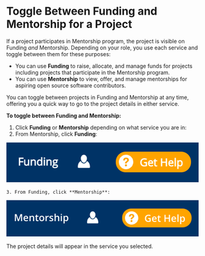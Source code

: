 # Toggle Between Funding and Mentorship for a Project

If a project participates in Mentorship program, the project is visible on Funding _and_  Mentorship. Depending on your role, you use each service and toggle between them for these purposes:

* You can use **Funding** to raise, allocate, and manage funds for projects including projects that participate in the Mentorship program. 
* You can use **Mentorship** to view, offer, and manage mentorships for aspiring open source software contributors.

You can toggle between projects in Funding and Mentorship at any time, offering you a quick way to go to the project details in either service.

**To toggle between Funding and Mentorship:**

1. Click **Funding** or **Mentorship** depending on what service you are in: 
2. From Mentorship, click **Funding**: 

![](../../.gitbook/assets/7416652.png)

    3. From Funding, click **Mentorship**:

![](../../.gitbook/assets/7416651.png)

The project details will appear in the service you selected.

